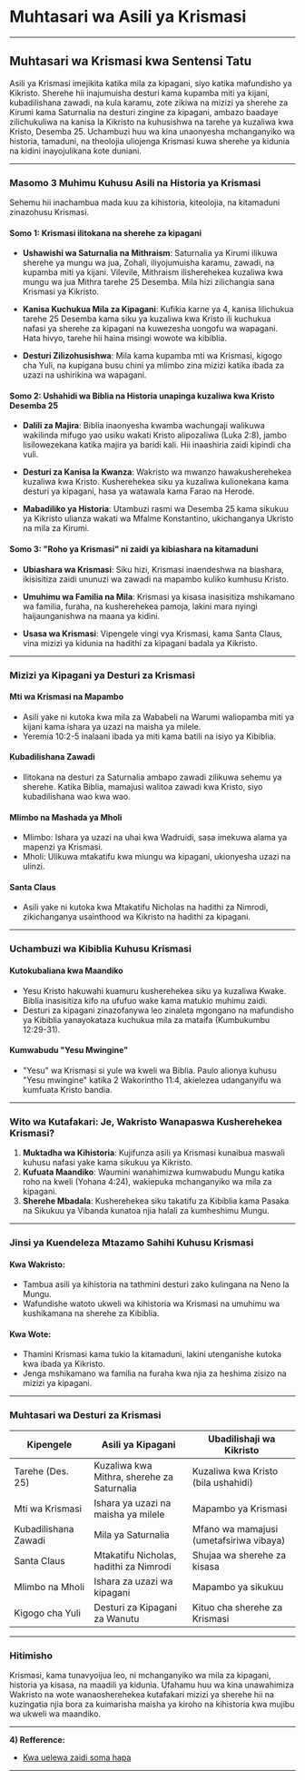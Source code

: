 
# Muhtasari wa Asili ya Krismasi

---

## Muhtasari wa Krismasi kwa Sentensi Tatu

Asili ya Krismasi imejikita katika mila za kipagani, siyo katika mafundisho ya Kikristo. Sherehe hii inajumuisha desturi kama kupamba miti ya kijani, kubadilishana zawadi, na kula karamu, zote zikiwa na mizizi ya sherehe za Kirumi kama Saturnalia na desturi zingine za kipagani, ambazo baadaye zilichukuliwa na kanisa la Kikristo na kuhusishwa na tarehe ya kuzaliwa kwa Kristo, Desemba 25. Uchambuzi huu wa kina unaonyesha mchanganyiko wa historia, tamaduni, na theolojia uliojenga Krismasi kuwa sherehe ya kidunia na kidini inayojulikana kote duniani.

---

### Masomo 3 Muhimu Kuhusu Asili na Historia ya Krismasi

Sehemu hii inachambua mada kuu za kihistoria, kiteolojia, na kitamaduni zinazohusu Krismasi.

#### Somo 1: Krismasi ilitokana na sherehe za kipagani

- **Ushawishi wa Saturnalia na Mithraism**: Saturnalia ya Kirumi ilikuwa sherehe ya mungu wa jua, Zohali, iliyojumuisha karamu, zawadi, na kupamba miti ya kijani. Vilevile, Mithraism ilisherehekea kuzaliwa kwa mungu wa jua Mithra tarehe 25 Desemba. Mila hizi zilichangia sana Krismasi ya Kikristo.

- **Kanisa Kuchukua Mila za Kipagani**: Kufikia karne ya 4, kanisa lilichukua tarehe 25 Desemba kama siku ya kuzaliwa kwa Kristo ili kuchukua nafasi ya sherehe za kipagani na kuwezesha uongofu wa wapagani. Hata hivyo, tarehe hii haina msingi wowote wa kibiblia.

- **Desturi Zilizohusishwa**: Mila kama kupamba mti wa Krismasi, kigogo cha Yuli, na kupigana busu chini ya mlimbo zina mizizi katika ibada za uzazi na ushirikina wa wapagani.

#### Somo 2: Ushahidi wa Biblia na Historia unapinga kuzaliwa kwa Kristo Desemba 25

- **Dalili za Majira**: Biblia inaonyesha kwamba wachungaji walikuwa wakilinda mifugo yao usiku wakati Kristo alipozaliwa (Luka 2:8), jambo lisilowezekana katika majira ya baridi kali. Hii inaashiria zaidi kipindi cha vuli.

- **Desturi za Kanisa la Kwanza**: Wakristo wa mwanzo hawakusherehekea kuzaliwa kwa Kristo. Kusherehekea siku ya kuzaliwa kulionekana kama desturi ya kipagani, hasa ya watawala kama Farao na Herode.

- **Mabadiliko ya Historia**: Utambuzi rasmi wa Desemba 25 kama sikukuu ya Kikristo ulianza wakati wa Mfalme Konstantino, ukichanganya Ukristo na mila za Kirumi.

#### Somo 3: "Roho ya Krismasi" ni zaidi ya kibiashara na kitamaduni

- **Ubiashara wa Krismasi**: Siku hizi, Krismasi inaendeshwa na biashara, ikisisitiza zaidi ununuzi wa zawadi na mapambo kuliko kumhusu Kristo.

- **Umuhimu wa Familia na Mila**: Krismasi ya kisasa inasisitiza mshikamano wa familia, furaha, na kusherehekea pamoja, lakini mara nyingi haijaunganishwa na maana ya kidini.

- **Usasa wa Krismasi**: Vipengele vingi vya Krismasi, kama Santa Claus, vina mizizi ya kidunia na hadithi za kipagani badala ya Kikristo.

---

### Mizizi ya Kipagani ya Desturi za Krismasi

#### **Mti wa Krismasi na Mapambo**
- Asili yake ni kutoka kwa mila za Wababeli na Warumi waliopamba miti ya kijani kama ishara ya uzazi na maisha ya milele.
- Yeremia 10:2-5 inalaani ibada ya miti kama batili na isiyo ya Kibiblia.

#### **Kubadilishana Zawadi**
- Ilitokana na desturi za Saturnalia ambapo zawadi zilikuwa sehemu ya sherehe. Katika Biblia, mamajusi walitoa zawadi kwa Kristo, siyo kubadilishana wao kwa wao.

#### **Mlimbo na Mashada ya Mholi**
- Mlimbo: Ishara ya uzazi na uhai kwa Wadruidi, sasa imekuwa alama ya mapenzi ya Krismasi.
- Mholi: Ulikuwa mtakatifu kwa miungu wa kipagani, ukionyesha uzazi na ulinzi.

#### **Santa Claus**
- Asili yake ni kutoka kwa Mtakatifu Nicholas na hadithi za Nimrodi, zikichanganya usainthood wa Kikristo na hadithi za kipagani.

---

### Uchambuzi wa Kibiblia Kuhusu Krismasi

#### **Kutokubaliana kwa Maandiko**
- Yesu Kristo hakuwahi kuamuru kusherehekea siku ya kuzaliwa Kwake. Biblia inasisitiza kifo na ufufuo wake kama matukio muhimu zaidi.
- Desturi za kipagani zinazofanywa leo zinaleta mgongano na mafundisho ya Kibiblia yanayokataza kuchukua mila za mataifa (Kumbukumbu 12:29-31).

#### **Kumwabudu "Yesu Mwingine"**
- "Yesu" wa Krismasi si yule wa kweli wa Biblia. Paulo alionya kuhusu "Yesu mwingine" katika 2 Wakorintho 11:4, akielezea udanganyifu wa kumfuata Kristo bandia.

---

### Wito wa Kutafakari: Je, Wakristo Wanapaswa Kusherehekea Krismasi?

1. **Muktadha wa Kihistoria**: Kujifunza asili ya Krismasi kunaibua maswali kuhusu nafasi yake kama sikukuu ya Kikristo.
2. **Kufuata Maandiko**: Waumini wanahimizwa kumwabudu Mungu katika roho na kweli (Yohana 4:24), wakiepuka mchanganyiko wa mila za kipagani.
3. **Sherehe Mbadala**: Kusherehekea siku takatifu za Kibiblia kama Pasaka na Sikukuu ya Vibanda kunatoa njia halali za kumheshimu Mungu.

---

### Jinsi ya Kuendeleza Mtazamo Sahihi Kuhusu Krismasi

#### **Kwa Wakristo:**
- Tambua asili ya kihistoria na tathmini desturi zako kulingana na Neno la Mungu.
- Wafundishe watoto ukweli wa kihistoria wa Krismasi na umuhimu wa kushikamana na sherehe za Kibiblia.

#### **Kwa Wote:**
- Thamini Krismasi kama tukio la kitamaduni, lakini utenganishe kutoka kwa ibada ya Kikristo.
- Jenga mshikamano wa familia na furaha kwa njia za heshima zisizo na mizizi ya kipagani.

---

### Muhtasari wa Desturi za Krismasi

| Kipengele              | Asili ya Kipagani                          | Ubadilishaji wa Kikristo                  |
|-----------------------|--------------------------------------------|------------------------------------------|
| Tarehe (Des. 25)      | Kuzaliwa kwa Mithra, sherehe za Saturnalia  | Kuzaliwa kwa Kristo (bila ushahidi)       |
| Mti wa Krismasi       | Ishara ya uzazi na maisha ya milele         | Mapambo ya Krismasi                      |
| Kubadilishana Zawadi  | Mila ya Saturnalia                          | Mfano wa mamajusi (umetafsiriwa vibaya)  |
| Santa Claus           | Mtakatifu Nicholas, hadithi za Nimrodi      | Shujaa wa sherehe za kisasa              |
| Mlimbo na Mholi       | Ishara za uzazi wa kipagani                 | Mapambo ya sikukuu                       |
| Kigogo cha Yuli       | Desturi za Kipagani za Wanutu              | Kituo cha sherehe za Krismasi            |

---

### Hitimisho

Krismasi, kama tunavyoijua leo, ni mchanganyiko wa mila za kipagani, historia ya kisasa, na maadili ya kidunia. Ufahamu huu wa kina unawahimiza Wakristo na wote wanaosherehekea kutafakari mizizi ya sherehe hii na kuzingatia njia bora za kuimarisha maisha ya kiroho na kihistoria kwa mujibu wa ukweli wa maandiko.

---

**4) Refference:**
- [Kwa uelewa zaidi soma hapa](https://rcg.org/sw/vitabu/ttooc-sw.html)
  
---
